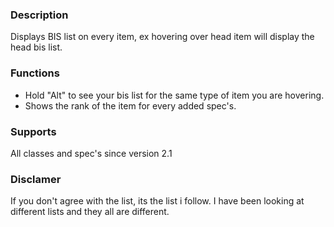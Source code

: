 ### Description
Displays BIS list on every item, ex hovering over head item will display the head bis list.

### Functions
- Hold "Alt" to see your bis list for the same type of item you are hovering.  
- Shows the rank of the item for every added spec's.

### Supports
All classes and spec's since version 2.1  

### Disclamer
If you don't agree with the list, its the list i follow. I have been looking at different lists and they all are different.
